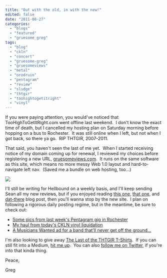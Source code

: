```yaml
---
title: "Out with the old, in with the new!"
edited: false
date: "2011-08-27"
categories:
  - "blogs"
  - "featured"
  - "gruesome_greg"
tags:
  - "blog"
  - "ckln"
  - "concert"
  - "gruesome-greg"
  - "gruesomeviews"
  - "metal"
  - "orodruin"
  - "pentagram"
  - "review"
  - "sludge"
  - "thtgir"
  - "toohightogetitright"
  - "vinyl"
---
```


If you were paying attention, you would've noticed that TooHighToGetItRight.com went offline last weekend.  I don't know the exact time of death, but I cancelled my hosting plan on Saturday morning before hopping on a bus to Rochester.  It was still online when I left, but not when I got back, so there ya go.  RIP THTGIR, 2007-2011.

That said, you haven't seen the last of me yet.  When I started receiving notice of my domain coming up for renewal, I reviewed my choices before registering a new URL, [gruesomeviews.com](http://gruesomeviews.com/).  It runs on the same software as this site, which means no more messy Web 1.0 layout and hard-to-navigate left nav.  (Saved me a bundle on web hosting, too...)

[![](http://www.hellbound.ca/wp-content/uploads/2011/08/gruesomeviews-590x99.jpg)](http://www.hellbound.ca/2011/08/out-with-the-old-in-with-the-new/gruesomeviews/)

I'll still be writing for Hellbound on a weekly basis, and I'll keep sending Sean all my new reviews, but if you enjoyed reading [this one](http://www.hellbound.ca/2010/05/show-me-the-way-to-the-anchor-bar/), [that one](http://www.hellbound.ca/2010/08/i-can-now-proclaim-to-have-seen-peyton-pass-the-pigskin-in-person/), and [dat-there](http://www.hellbound.ca/2011/05/im-resigning-from-hellbound-to-represent-the-ndp-in-berthier-maskinonge/) blog post, then you'll wanna stop by the new site.  I plan on following a rigorous daily posting regime, but in the meantime, be sure to check out:

- [Some pics from last week's Pentagram gig in Rochester](http://gruesomeviews.com/2011/08/27/amateur-concert-photograpy-hour-pentagram-valiant-thorr-orodruin-montage-music-hall-august-20th/)
- [My haul from today's CKLN vinyl liquidation](http://gruesomeviews.com/2011/08/27/i-just-got-back-from-cklns-vintage-vinyl-sale-and-boy-are-my-arms-tired/)
- [A Musicians Wanted ad for a band that'll never get off the ground...](http://gruesomeviews.com/2011/08/27/musicians-wanted-for-sludge-metal-80s-pop-cover-band/)

I'm also looking to give away [The Last of the THTGIR T-Shirts](http://gruesomeviews.files.wordpress.com/2011/08/shirtpic.jpg).  If you can still fit into a Medium, [hit me up](http://gruesomeviews.com/2011/08/24/out-with-the-old-in-with-the-new/).  You can also [follow me on Twitter](http://twitter.com/gruesomeviews), if you're into that kinda thing.

Peace,

Greg
